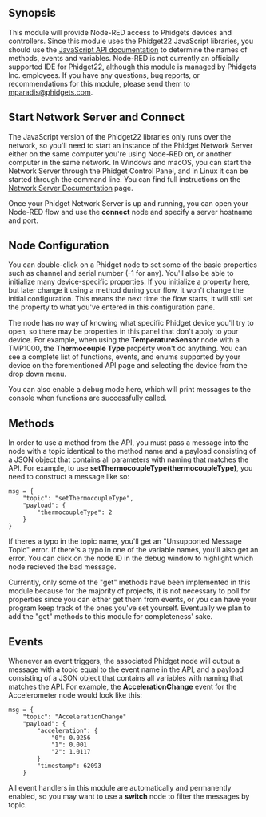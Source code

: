 ## Synopsis

This module will provide Node-RED access to Phidgets devices and controllers. Since this module uses the Phidget22 JavaScript libraries, you should use the [JavaScript API documentation](https://www.phidgets.com/?view=api&lang=JavaScript) to determine the names of methods, events and variables. Node-RED is not currently an officially supported IDE for Phidget22, although this module is managed by Phidgets Inc. employees. If you have any questions, bug reports, or recommendations for this module, please send them to mparadis@phidgets.com.

## Start Network Server and Connect

The JavaScript version of the Phidget22 libraries only runs over the network, so you'll need to start an instance of the Phidget Network Server either on the same computer you're using Node-RED on, or another computer in the same network. In Windows and macOS, you can start the Network Server through the Phidget Control Panel, and in Linux it can be started through the command line. You can find full instructions on the [Network Server Documentation](https://www.phidgets.com/docs/Phidget_Network_Server) page.

Once your Phidget Network Server is up and running, you can open your Node-RED flow and use the **connect** node and specify a server hostname and port.

## Node Configuration

You can double-click on a Phidget node to set some of the basic properties such as channel and serial number (-1 for any). You'll also be able to initialize many device-specific properties. If you initialize a property here, but later change it using a method during your flow, it won't change the initial configuration. This means the next time the flow starts, it will still set the property to what you've entered in this configuration pane.

The node has no way of knowing what specific Phidget device you'll try to open, so there may be properties in this panel that don't apply to your device. For example, when using the **TemperatureSensor** node with a TMP1000, the **Thermocouple Type** property won't do anything. You can see a complete list of functions, events, and enums supported by your device on the forementioned API page and selecting the device from the drop down menu.

You can also enable a debug mode here, which will print messages to the console when functions are successfully called.

## Methods

In order to use a method from the API, you must pass a message into the node with a topic identical to the method name and a payload consisting of a JSON object that contains all parameters with naming that matches the API. For example, to use **setThermocoupleType(thermocoupleType)**, you need to construct a message like so:

```
msg = {
    "topic": "setThermocoupleType",
    "payload": {
        "thermocoupleType": 2
    }
}
```

If theres a typo in the topic name, you'll get an "Unsupported Message Topic" error. If there's a typo in one of the variable names, you'll also get an error. You can click on the node ID in the debug window to highlight which node recieved the bad message.

Currently, only some of the "get" methods have been implemented in this module because for the majority of projects, it is not necessary to poll for properties since you can either get them from events, or you can have your program keep track of the ones you've set yourself. Eventually we plan to add the "get" methods to this module for completeness' sake.

## Events

Whenever an event triggers, the associated Phidget node will output a message with a topic equal to the event name in the API, and a payload consisting of a JSON object that contains all variables with naming that matches the API. For example, the **AccelerationChange** event for the Accelerometer node would look like this:

```
msg = {
    "topic": "AccelerationChange"
    "payload": {
        "acceleration": {
            "0": 0.0256
            "1": 0.001
            "2": 1.0117
        }
        "timestamp": 62093
    }
```

All event handlers in this module are automatically and permanently enabled, so you may want to use a **switch** node to filter the messages by topic.
